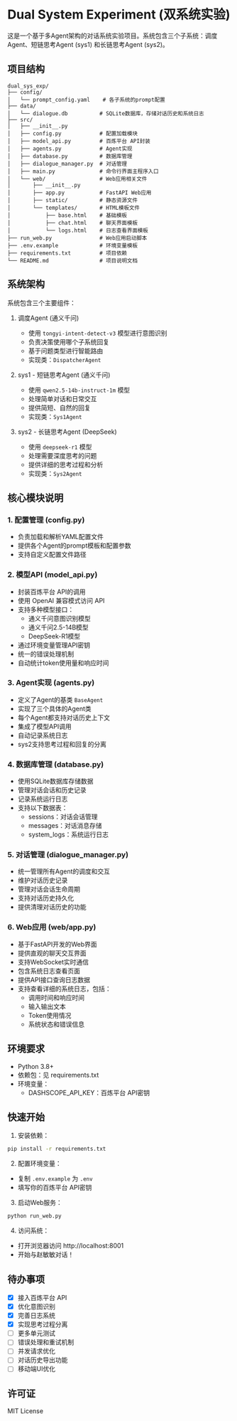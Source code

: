 # Dual System Experiment (双系统实验)

这是一个基于多Agent架构的对话系统实验项目。系统包含三个子系统：调度Agent、短链思考Agent (sys1) 和长链思考Agent (sys2)。

## 项目结构

```
dual_sys_exp/
├── config/
│   └── prompt_config.yaml    # 各子系统的prompt配置
├── data/
│   └── dialogue.db          # SQLite数据库，存储对话历史和系统日志
├── src/
│   ├── __init__.py
│   ├── config.py            # 配置加载模块
│   ├── model_api.py         # 百炼平台 API封装
│   ├── agents.py            # Agent实现
│   ├── database.py          # 数据库管理
│   ├── dialogue_manager.py  # 对话管理
│   ├── main.py              # 命令行界面主程序入口
│   └── web/                 # Web应用相关文件
│       ├── __init__.py
│       ├── app.py           # FastAPI Web应用
│       ├── static/          # 静态资源文件
│       └── templates/       # HTML模板文件
│           ├── base.html    # 基础模板
│           ├── chat.html    # 聊天界面模板
│           └── logs.html    # 日志查看界面模板
├── run_web.py               # Web应用启动脚本
├── .env.example             # 环境变量模板
├── requirements.txt         # 项目依赖
└── README.md                # 项目说明文档
```

## 系统架构

系统包含三个主要组件：

1. 调度Agent (通义千问)
   - 使用 `tongyi-intent-detect-v3` 模型进行意图识别
   - 负责决策使用哪个子系统回复
   - 基于问题类型进行智能路由
   - 实现类：`DispatcherAgent`

2. sys1 - 短链思考Agent (通义千问)
   - 使用 `qwen2.5-14b-instruct-1m` 模型
   - 处理简单对话和日常交互
   - 提供简短、自然的回复
   - 实现类：`Sys1Agent`

3. sys2 - 长链思考Agent (DeepSeek)
   - 使用 `deepseek-r1` 模型
   - 处理需要深度思考的问题
   - 提供详细的思考过程和分析
   - 实现类：`Sys2Agent`

## 核心模块说明

### 1. 配置管理 (config.py)
- 负责加载和解析YAML配置文件
- 提供各个Agent的prompt模板和配置参数
- 支持自定义配置文件路径

### 2. 模型API (model_api.py)
- 封装百炼平台 API的调用
- 使用 OpenAI 兼容模式访问 API
- 支持多种模型接口：
  - 通义千问意图识别模型
  - 通义千问2.5-14B模型
  - DeepSeek-R1模型
- 通过环境变量管理API密钥
- 统一的错误处理机制
- 自动统计token使用量和响应时间

### 3. Agent实现 (agents.py)
- 定义了Agent的基类 `BaseAgent`
- 实现了三个具体的Agent类
- 每个Agent都支持对话历史上下文
- 集成了模型API调用
- 自动记录系统日志
- sys2支持思考过程和回复的分离

### 4. 数据库管理 (database.py)
- 使用SQLite数据库存储数据
- 管理对话会话和历史记录
- 记录系统运行日志
- 支持以下数据表：
  - sessions：对话会话管理
  - messages：对话消息存储
  - system_logs：系统运行日志

### 5. 对话管理 (dialogue_manager.py)
- 统一管理所有Agent的调度和交互
- 维护对话历史记录
- 管理对话会话生命周期
- 支持对话历史持久化
- 提供清理对话历史的功能

### 6. Web应用 (web/app.py)
- 基于FastAPI开发的Web界面
- 提供直观的聊天交互界面
- 支持WebSocket实时通信
- 包含系统日志查看页面
- 提供API接口查询日志数据
- 支持查看详细的系统日志，包括：
  - 调用时间和响应时间
  - 输入输出文本
  - Token使用情况
  - 系统状态和错误信息

## 环境要求

- Python 3.8+
- 依赖包：见 requirements.txt
- 环境变量：
  - DASHSCOPE_API_KEY：百炼平台 API密钥

## 快速开始

1. 安装依赖：
```bash
pip install -r requirements.txt
```

2. 配置环境变量：
- 复制 `.env.example` 为 `.env`
- 填写你的百炼平台 API密钥

3. 启动Web服务：
```bash
python run_web.py
```

4. 访问系统：
- 打开浏览器访问 http://localhost:8001
- 开始与赵敏敏对话！

## 待办事项

- [x] 接入百炼平台 API
- [x] 优化意图识别
- [x] 完善日志系统
- [x] 实现思考过程分离
- [ ] 更多单元测试
- [ ] 错误处理和重试机制
- [ ] 并发请求优化
- [ ] 对话历史导出功能
- [ ] 移动端UI优化

## 许可证

MIT License
